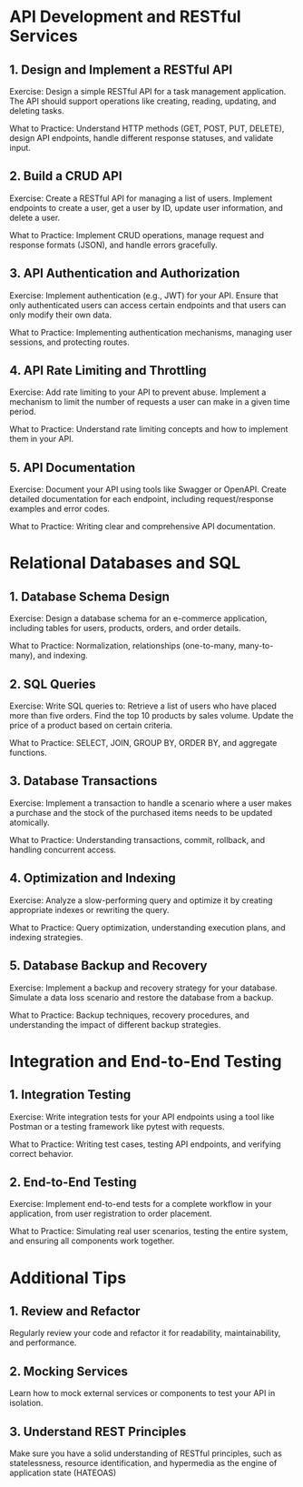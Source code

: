 # API Development and RESTful Services

## 1\. Design and Implement a RESTful API

Exercise: Design a simple RESTful API for a task management application. The API should support operations like creating, reading, updating, and deleting tasks.

What to Practice: Understand HTTP methods (GET, POST, PUT, DELETE), design API endpoints, handle different response statuses, and validate input.

## 2\. Build a CRUD API

Exercise: Create a RESTful API for managing a list of users. Implement endpoints to create a user, get a user by ID, update user information, and delete a user.

What to Practice: Implement CRUD operations, manage request and response formats (JSON), and handle errors gracefully.

## 3\. API Authentication and Authorization

Exercise: Implement authentication (e.g., JWT) for your API. Ensure that only authenticated users can access certain endpoints and that users can only modify their own data.

What to Practice: Implementing authentication mechanisms, managing user sessions, and protecting routes.

## 4\. API Rate Limiting and Throttling

Exercise: Add rate limiting to your API to prevent abuse. Implement a mechanism to limit the number of requests a user can make in a given time period.

What to Practice: Understand rate limiting concepts and how to implement them in your API.

## 5\. API Documentation

Exercise: Document your API using tools like Swagger or OpenAPI. Create detailed documentation for each endpoint, including request/response examples and error codes.

What to Practice: Writing clear and comprehensive API documentation.

# Relational Databases and SQL

## 1\. Database Schema Design

Exercise: Design a database schema for an e-commerce application, including tables for users, products, orders, and order details.

What to Practice: Normalization, relationships (one-to-many, many-to-many), and indexing.

## 2\. SQL Queries

Exercise: Write SQL queries to: Retrieve a list of users who have placed more than five orders. Find the top 10 products by sales volume. Update the price of a product based on certain criteria.

What to Practice: SELECT, JOIN, GROUP BY, ORDER BY, and aggregate functions.

## 3\. Database Transactions

Exercise: Implement a transaction to handle a scenario where a user makes a purchase and the stock of the purchased items needs to be updated atomically.

What to Practice: Understanding transactions, commit, rollback, and handling concurrent access.

## 4\. Optimization and Indexing

Exercise: Analyze a slow-performing query and optimize it by creating appropriate indexes or rewriting the query.

What to Practice: Query optimization, understanding execution plans, and indexing strategies.

## 5\. Database Backup and Recovery

Exercise: Implement a backup and recovery strategy for your database. Simulate a data loss scenario and restore the database from a backup.

What to Practice: Backup techniques, recovery procedures, and understanding the impact of different backup strategies.

# Integration and End-to-End Testing

## 1\. Integration Testing

Exercise: Write integration tests for your API endpoints using a tool like Postman or a testing framework like pytest with requests.

What to Practice: Writing test cases, testing API endpoints, and verifying correct behavior.

## 2\. End-to-End Testing

Exercise: Implement end-to-end tests for a complete workflow in your application, from user registration to order placement.

What to Practice: Simulating real user scenarios, testing the entire system, and ensuring all components work together.

# Additional Tips

## 1\. Review and Refactor

Regularly review your code and refactor it for readability, maintainability, and performance.

## 2\. Mocking Services

Learn how to mock external services or components to test your API in isolation.

## 3\. Understand REST Principles

Make sure you have a solid understanding of RESTful principles, such as statelessness, resource identification, and hypermedia as the engine of application state (HATEOAS)
